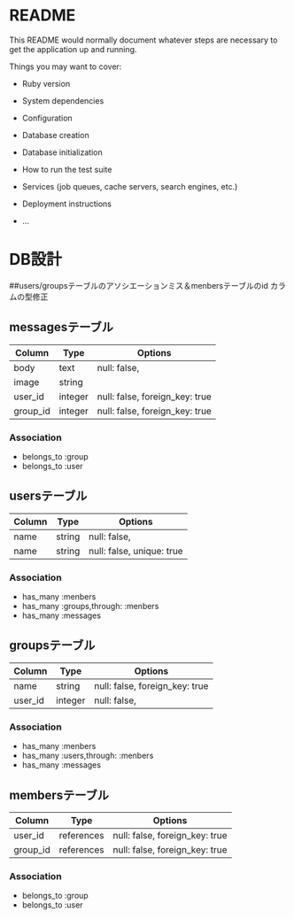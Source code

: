 # README

This README would normally document whatever steps are necessary to get the
application up and running.

Things you may want to cover:

* Ruby version

* System dependencies

* Configuration

* Database creation

* Database initialization

* How to run the test suite

* Services (job queues, cache servers, search engines, etc.)

* Deployment instructions

* ...

# DB設計

##users/groupsテーブルのアソシエーションミス＆menbersテーブルのid カラムの型修正

## messagesテーブル

|Column|Type|Options|
|------|----|-------|
|body|text|null: false,
|image|string||
|user_id|integer|null: false, foreign_key: true|
|group_id|integer|null: false, foreign_key: true|

### Association
- belongs_to :group
- belongs_to :user


## usersテーブル

|Column|Type|Options|
|------|----|-------|
|name|string|null: false, |
|name|string|null: false, unique: true|

### Association
- has_many :menbers
- has_many :groups,through: :menbers
- has_many :messages


## groupsテーブル

|Column|Type|Options|
|------|----|-------|
|name|string|null: false, foreign_key: true|
|user_id|integer|null: false,|

### Association
- has_many :menbers
- has_many :users,through: :menbers
- has_many :messages


## membersテーブル

|Column|Type|Options|
|------|----|-------|
|user_id|references|null: false, foreign_key: true|
|group_id|references|null: false, foreign_key: true|

### Association
- belongs_to :group
- belongs_to :user